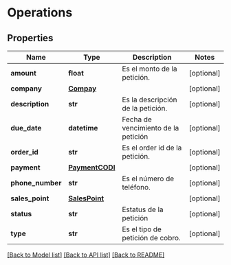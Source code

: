 # Operations

## Properties
Name | Type | Description | Notes
------------ | ------------- | ------------- | -------------
**amount** | **float** | Es el monto de la petición. | [optional] 
**company** | [**Compay**](Compay.md) |  | [optional] 
**description** | **str** | Es la descripción de la petición. | [optional] 
**due_date** | **datetime** | Fecha de vencimiento de la petición | [optional] 
**order_id** | **str** | Es el order id de la petición. | [optional] 
**payment** | [**PaymentCODI**](PaymentCODI.md) |  | [optional] 
**phone_number** | **str** | Es el número de teléfono. | [optional] 
**sales_point** | [**SalesPoint**](SalesPoint.md) |  | [optional] 
**status** | **str** | Estatus de la petición | [optional] 
**type** | **str** | Es el tipo de petición de cobro. | [optional] 

[[Back to Model list]](../README.md#documentation-for-models) [[Back to API list]](../README.md#documentation-for-api-endpoints) [[Back to README]](../README.md)

